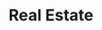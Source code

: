 ---
title: "Real Estate"
page_title: "Real Estate"
banner:
  title: Managing communication can be time-consuming and hinder your productivity.
  content: ChatHawk specializes in creating custom chatbots to automate your real estate communication, saving you valuable time!
  image: "/images/industries/real_1.png"
  button:
    label: Book A Demo
    link: "https://themefisher.com/astro-themes/pinwheel-astro"
    enable: true
buttons:
  - label: Download The Theme
    link: "https://themefisher.com/astro-themes/pinwheel-astro"
    enable: true
  - label: Learn More
    link: "#"
    outline: true
    enable: true
project_management:
  title: Build collaborative workspaces <br /> for your team
  content: Donec sollicitudin molestie malesda. Donec sollitudin molestie malesuada. <br /> Mauris pellentesque nec, egestas non nisi. Cras ultricies .

  management:
    title: Project Management
    projects:
      - title: Reduce friction
        content: Encourage frequent & timely recognition integrating with communication tools
        icon: lock  #icon package react-feather-icon [https://feathericons.com/]
      - title: Reduce friction
        content: Encourage frequent & timely recognition integrating with communication tools
        icon: tv  #icon package react-feather-icon [https://feathericons.com/]
      - title: Reduce friction
        content: Encourage frequent & timely recognition integrating with communication tools
        icon: tool  #icon package react-feather-icon [https://feathericons.com/]
      - title: Reduce friction
        content: Encourage frequent & timely recognition integrating with communication tools
        icon: lock  #icon package react-feather-icon [https://feathericons.com/]
      - title: Reduce friction
        content: Encourage frequent & timely recognition integrating with communication tools
        icon: tv  #icon package react-feather-icon [https://feathericons.com/]
      - title: Reduce friction
        content: Encourage frequent & timely recognition integrating with communication tools
        icon: tool  #icon package react-feather-icon [https://feathericons.com/]
  feature_service:
    title: Accept payments from devices any country in this universe
    description: Donec sollicitudin molestie malesda. Donec sollitudin molestie malesuada. Mauris pellentesque nec, egestas non nisi. Cras ultricies ligula sed
    image: "/images/industries/real_2.png"
    list:
      - Supporting more than 119 country world
      - Open transaction with more than currencies
      - Customer Service with 79 languages
    buttons:
      # - label: Download The Theme
      #   link: "https://themefisher.com/astro-themes/pinwheel-astro"
      #   enable: true
      - label: Learn More
        link: "#"
        outline: true
        enable: true
  feature_tab:
    title: >
    list:
      - title: >
        content: >
        image: ">"
      - title: >
        content: >
        image: ">"
      - title: >
        content: >
        image: ">"
# buttons:
#   - label: Download The Theme
#     link: "https://themefisher.com/astro-themes/pinwheel-astro"
#     enable: true
#   - label: Learn More
#     link: "#"
#     outline: true
#     enable: true

# counter
counter:
  - name: "Customers"
    number: 25
    messurment: M
    color: "#A3A1FB"
  - name: "Customers"
    number: 440
    messurment: M
    color: "#5EE2A0"
  - name: "Customers"
    number: 50
    messurment: K
    color: "#FE6019"
  - name: "Customers"
    number: 20
    messurment: K
    color: "#FEC163"
    
# Gallery
gallery:
  title: ChatHawk uplifts countless industries with its versatile support.
  images:
    - "/images/about/gallery-img-4.png"
    - "/images/about/gallery-img-5.png"
    - "/images/about/gallery-img-6.png"
    - "/images/about/gallery-img-7.png"

## our works
features:
  title: "Unveiling ChatHawk's enticing offerings!"
  button:
    label: Book A Demo
    link: "https://themefisher.com/astro-themes/pinwheel-astro"
    enable: true
  features_list:
    - title: Streamline Your Client Communication 
      content: Automate your communication with potential buyers and sellers to increase lead generation and answer common questions.
      image: "/images/users/user-1.png"
      list:
      - Improved Customer Service
      - Increased Efficiency and Cost Savings
      - Enhanced User Experience
    - title: Simplify the Buying and Selling Process 
      content: Answer frequently asked questions about the real estate process, property listings, financing options, and more, providing a seamless experience for your clients.
      image: "/images/users/user-2.png"
      list:
      - Improved Customer Service
      - Increased Efficiency and Cost Savings
      - Enhanced User Experience
    - title: 24/7 Availability 
      content: Potential clients often have questions and inquiries outside of regular business hours. With ChatHawk's AI chatbot, you can ensure that their questions are answered promptly, even at any time of the day.
      image: "/images/users/user-1.png"
      list:
      - Improved Customer Service
      - Increased Efficiency and Cost Savings
      - Enhanced User Experience
    - title: Enhance Customer Service 
      content: Provide exceptional customer service with a chatbot that can assist clients with property information, schedule showings, and provide relevant resources, ensuring a positive experience throughout their real estate journey.
      image: "/images/users/user-1.png"
      list:
      - Improved Customer Service
      - Increased Efficiency and Cost Savings
      - Enhanced User Experience
    - title: Lead Generation 
      content: Capture visitor data through the chatbot to convert potential leads into sales. By collecting essential information, you can follow up with interested parties and nurture them into becoming clients.
      image: "/images/users/user-1.png"
      list:
      - Improved Customer Service
      - Increased Efficiency and Cost Savings
      - Enhanced User Experience
    

## members
members:
  title: This is who we are
  description: Donec sollicitudin molestie malesda. Donec sollitudin mol estie ultricies ligula sed magna dictum
  member_list:
    - name: Eleanor Pena
      field: Co-founder & COO
      image: "/images/users/user-1.png"
    - name: Bukiakta Bansalo
      field: Product Manager
      image: "/images/users/user-2.png"
    - name: Ortrin Okaster
      field: Software Engineer
      image: "/images/users/user-3.png"
    - name: Eleanor Pena
      field: Co-founder & COO
      image: "/images/users/user-1.png"
    - name: Bukiakta Bansalo
      field: Product Manager
      image: "/images/users/user-2.png"
    - name: Ortrin Okaster
      field: Software Engineer
      image: "/images/users/user-3.png"
---